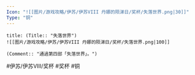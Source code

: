 ```yaml
---
Icon: "![[图片/游戏攻略/伊苏/伊苏VIII 丹娜的陨涕日/奖杯/失落世界.png|30]]"
Type: "铜"
---
```

```ad-common-bronze-trophy
title: (Title:: "失落世界")
![[图片/游戏攻略/伊苏/伊苏VIII 丹娜的陨涕日/奖杯/失落世界.png|100]]

(Comment:: "通過第四部「失落世界」。")
```

#伊苏/伊苏VIII/奖杯 #奖杯 #铜
